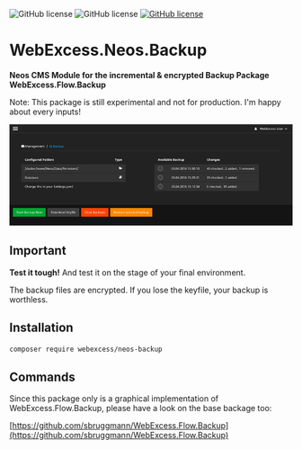 ![GitHub license](https://img.shields.io/github/license/mashape/apistatus.svg?style=flat-square)
![GitHub license](https://img.shields.io/badge/state-experimental-red.svg?style=flat-square)
[![GitHub license](https://img.shields.io/badge/feedback-welcome-brightgreen.svg?style=flat-square)](https://github.com/sbruggmann/WebExcess.Neos.Backup/issues)

# WebExcess.Neos.Backup

**Neos CMS Module for the incremental & encrypted Backup Package WebExcess.Flow.Backup**

Note: This package is still experimental and not for production. I'm happy about every inputs!

![Neos CMS Backup Module](/Documentation/Images/Screenshot-01.png?raw=true "Neos CMS Backup Module")

Important
---------

**Test it tough!** And test it on the stage of your final environment.

The backup files are encrypted. If you lose the keyfile, your backup is worthless.


Installation
------------

```
composer require webexcess/neos-backup
```

Commands
--------

Since this package only is a graphical implementation of WebExcess.Flow.Backup,
please have a look on the base backage too:

[https://github.com/sbruggmann/WebExcess.Flow.Backup](https://github.com/sbruggmann/WebExcess.Flow.Backup)
